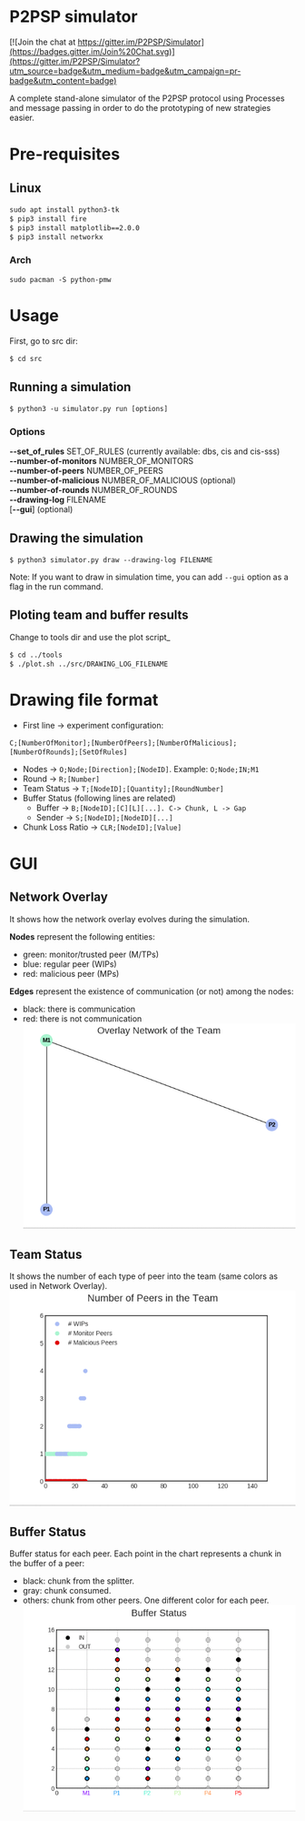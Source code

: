 # P2PSP simulator

[![Join the chat at https://gitter.im/P2PSP/Simulator](https://badges.gitter.im/Join%20Chat.svg)](https://gitter.im/P2PSP/Simulator?utm_source=badge&utm_medium=badge&utm_campaign=pr-badge&utm_content=badge)

A complete stand-alone simulator of the P2PSP protocol using Processes and message passing in order to do the prototyping of new strategies easier.

# Pre-requisites
## Linux
```
sudo apt install python3-tk
$ pip3 install fire
$ pip3 install matplotlib==2.0.0
$ pip3 install networkx
```
### Arch
```
sudo pacman -S python-pmw
```

# Usage

First, go to src dir:
```
$ cd src
```

## Running a simulation
```
$ python3 -u simulator.py run [options]
```
### Options
**--set_of_rules** SET_OF_RULES (currently available: dbs, cis and cis-sss)  
**--number-of-monitors** NUMBER_OF_MONITORS  
**--number-of-peers** NUMBER_OF_PEERS  
**--number-of-malicious** NUMBER_OF_MALICIOUS (optional)  
**--number-of-rounds** NUMBER_OF_ROUNDS  
**--drawing-log** FILENAME  
[**--gui**] (optional)  

## Drawing the simulation
```
$ python3 simulator.py draw --drawing-log FILENAME
```
Note: If you want to draw in simulation time, you can add `--gui` option as a flag in the run command.

## Ploting team and buffer results
Change to tools dir and use the plot script_
```
$ cd ../tools
$ ./plot.sh ../src/DRAWING_LOG_FILENAME
```

# Drawing file format
- First line -> experiment configuration:
```
C;[NumberOfMonitor];[NumberOfPeers];[NumberOfMalicious];[NumberOfRounds];[SetOfRules]
```
- Nodes -> `O;Node;[Direction];[NodeID]`. Example: `O;Node;IN;M1`
- Round -> `R;[Number]`
- Team Status -> `T;[NodeID];[Quantity];[RoundNumber]`
- Buffer Status (following lines are related)
  - Buffer -> `B;[NodeID];[C][L][...]. C-> Chunk, L -> Gap`
  - Sender -> `S;[NodeID];[NodeID][...]`
- Chunk Loss Ratio -> `CLR;[NodeID];[Value]`

# GUI

## Network Overlay
It shows how the network overlay evolves during the simulation.


**Nodes** represent the following entities:
- green: monitor/trusted peer (M/TPs)
- blue: regular peer (WIPs)
- red: malicious peer (MPs)

 
**Edges** represent the existence of communication (or not) among the nodes:
- black: there is communication
- red: there is not communication
![overlay](res/overlay.gif)

## Team Status 
It shows the number of each type of peer into the team (same colors as used in Network Overlay).
![team](res/team.gif)

## Buffer Status
Buffer status for each peer. Each point in the chart represents a chunk in the buffer of a peer:
- black: chunk from the splitter.
- gray: chunk consumed.
- others: chunk from other peers. One different color for each peer.
![buffer](res/buffer.gif)

